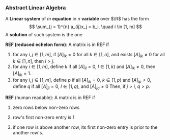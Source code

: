 ### Abstract Linear Algebra

A **Linear system** of $m$ **equation** in $n$ **variable** over $\R$ has the form
$$
\sum_{j = 1}^{n} a_{ij}x_j = b_i, \quad i \in [1, m] 
$$
A **solution** of such system is the one



**REF (reduced echelon form)**: A matrix is in REF if

1. for any $i, j \in [1, m]$, if $[A]_{ik} = 0$ for all $k \in [1, n]$, and exists $[A]_{jk} \neq 0$ for all $k \in [1, n]$, then $i > j$.
2. for any $i \in [1, m]$, define $k$ if all $[A]_{il} = 0$, $l \in [1, k)$ and $[A]_{ik} \neq 0$, then $[A]_{ik} = 1$.
3. for any $i, j \in [1, m]$, define $p$ if all $[A]_{ik} = 0$, $k \in [1, p)$ and $[A]_{ip} \neq 0$, define $q$ if all $[A]_{jl} = 0$, $l \in [1, q)$, and $[A]_{jq} \neq 0$ Then, if $j > i$, $q > p$.

**REF** (human readable): A matrix is in REF if

1. zero rows below non-zero rows

2. row's first non-zero entry is $1$

3. if one row is above another row, its first non-zero entry is prior to the another row's.

   

